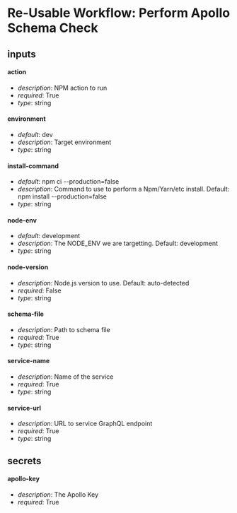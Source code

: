 # Re-Usable Workflow: Perform Apollo Schema Check
## inputs
#### action
- *description*: NPM action to run
- *required*: True
- *type*: string
#### environment
- *default*: dev
- *description*: Target environment
- *type*: string
#### install-command
- *default*: npm ci --production=false
- *description*: Command to use to perform a Npm/Yarn/etc install. Default: npm install --production=false
- *type*: string
#### node-env
- *default*: development
- *description*: The NODE_ENV we are targetting. Default: development
- *type*: string
#### node-version
- *description*: Node.js version to use. Default: auto-detected
- *required*: False
- *type*: string
#### schema-file
- *description*: Path to schema file
- *required*: True
- *type*: string
#### service-name
- *description*: Name of the service
- *required*: True
- *type*: string
#### service-url
- *description*: URL to service GraphQL endpoint
- *required*: True
- *type*: string
## secrets
#### apollo-key
- *description*: The Apollo Key
- *required*: True